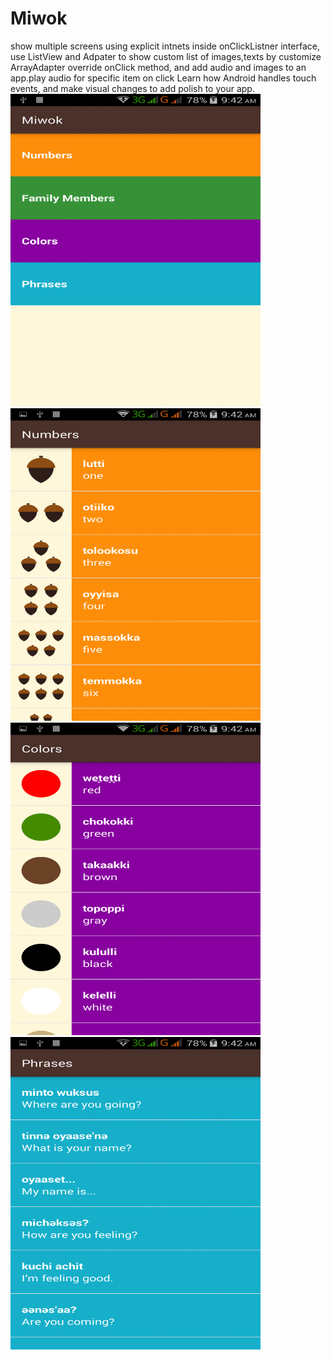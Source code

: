 # Miwok
  show multiple screens using explicit intnets inside onClickListner interface,
  use ListView and Adpater to show custom list of images,texts by customize ArrayAdapter override onClick method, 
  and add audio and images to an app.play audio for specific item on click Learn how Android handles touch events, 
  and make visual changes to add polish to your app. <br>
<img src="https://github.com/Moskaoud/Miwok/blob/master/Screenshot_2018-01-21-09-42-07.png" width="400" height="500" />     <img src="https://github.com/Moskaoud/Miwok/blob/master/Screenshot_2018-01-21-09-42-22.png" width="400" height="500" />     <img src="https://github.com/Moskaoud/Miwok/blob/master/Screenshot_2018-01-21-09-42-39.png" width="400" height="500" />     <img src="https://github.com/Moskaoud/Miwok/blob/master/Screenshot_2018-01-21-09-42-47.png" width="400" height="500" />

